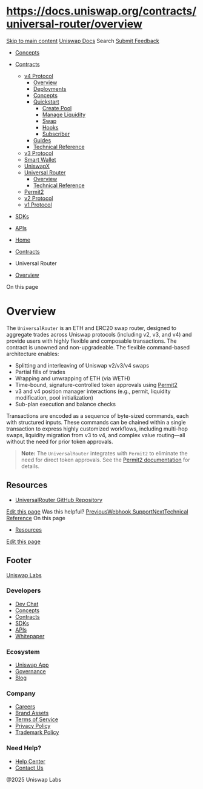 # https://docs.uniswap.org/contracts/universal-router/overview

[Skip to main content](https://docs.uniswap.org/contracts/universal-router/overview#__docusaurus_skipToContent_fallback)
[Uniswap Docs](https://docs.uniswap.org/)
Search
[Submit Feedback](https://docs.google.com/forms/d/e/1FAIpQLSdjSkZam8KiatL9XACRVxCHjDJjaPGbls77PCXDKFn4JwykXg/viewform)
  * [Concepts](https://docs.uniswap.org/concepts/overview)
  * [Contracts](https://docs.uniswap.org/contracts/v4/overview)
    * [v4 Protocol](https://docs.uniswap.org/contracts/v4/overview)
      * [Overview](https://docs.uniswap.org/contracts/v4/overview)
      * [Deployments](https://docs.uniswap.org/contracts/v4/deployments)
      * [Concepts](https://docs.uniswap.org/contracts/v4/concepts/v4-vs-v3)
      * [Quickstart](https://docs.uniswap.org/contracts/v4/quickstart/create-pool)
        * [Create Pool](https://docs.uniswap.org/contracts/v4/quickstart/create-pool)
        * [Manage Liquidity](https://docs.uniswap.org/contracts/v4/quickstart/manage-liquidity/setup-liquidity)
        * [Swap](https://docs.uniswap.org/contracts/v4/quickstart/swap)
        * [Hooks](https://docs.uniswap.org/contracts/v4/quickstart/hooks/setup)
        * [Subscriber](https://docs.uniswap.org/contracts/v4/quickstart/subscriber)
      * [Guides](https://docs.uniswap.org/contracts/v4/guides/hooks/your-first-hook)
      * [Technical Reference](https://docs.uniswap.org/contracts/v4/reference/errors/)
    * [v3 Protocol](https://docs.uniswap.org/contracts/v3/overview)
    * [Smart Wallet](https://docs.uniswap.org/contracts/smart-wallet/overview)
    * [UniswapX](https://docs.uniswap.org/contracts/uniswapx/overview)
    * [Universal Router](https://docs.uniswap.org/contracts/universal-router/overview)
      * [Overview](https://docs.uniswap.org/contracts/universal-router/overview)
      * [Technical Reference](https://docs.uniswap.org/contracts/universal-router/technical-reference)
    * [Permit2](https://docs.uniswap.org/contracts/permit2/overview)
    * [v2 Protocol](https://docs.uniswap.org/contracts/v2/overview)
    * [v1 Protocol](https://docs.uniswap.org/contracts/v1/overview)
  * [SDKs](https://docs.uniswap.org/sdk/v4/overview)
  * [APIs](https://docs.uniswap.org/api/subgraph/overview)


  * [Home](https://docs.uniswap.org/)
  * [Contracts](https://docs.uniswap.org/contracts/v4/overview)
  * Universal Router
  * [Overview](https://docs.uniswap.org/contracts/universal-router/overview)


On this page
# Overview
The `UniversalRouter` is an ETH and ERC20 swap router, designed to aggregate trades across Uniswap protocols (including v2, v3, and v4) and provide users with highly flexible and composable transactions. The contract is unowned and non-upgradeable.
The flexible command-based architecture enables:
  * Splitting and interleaving of Uniswap v2/v3/v4 swaps
  * Partial fills of trades
  * Wrapping and unwrapping of ETH (via WETH)
  * Time-bound, signature-controlled token approvals using [Permit2](https://docs.uniswap.org/contracts/permit2/overview)
  * v3 and v4 position manager interactions (e.g., permit, liquidity modification, pool initialization)
  * Sub-plan execution and balance checks


Transactions are encoded as a sequence of byte-sized commands, each with structured inputs. These commands can be chained within a single transaction to express highly customized workflows, including multi-hop swaps, liquidity migration from v3 to v4, and complex value routing—all without the need for prior token approvals.
> **Note:** The `UniversalRouter` integrates with `Permit2` to eliminate the need for direct token approvals. See the [Permit2 documentation](https://docs.uniswap.org/contracts/permit2/overview) for details.
## Resources[​](https://docs.uniswap.org/contracts/universal-router/overview#resources "Direct link to Resources")
  * [UniversalRouter GitHub Repository](https://github.com/Uniswap/universal-router)


[Edit this page](https://github.com/uniswap/uniswap-docs/tree/main/docs/contracts/universal-router/01-overview.md)
Was this helpful?
[PreviousWebhook Support](https://docs.uniswap.org/contracts/uniswapx/guides/webhooks)[NextTechnical Reference](https://docs.uniswap.org/contracts/universal-router/technical-reference)
On this page
  * [Resources](https://docs.uniswap.org/contracts/universal-router/overview#resources)


[Edit this page](https://github.com/uniswap/uniswap-docs/tree/main/docs/contracts/universal-router/01-overview.md)
## Footer
[Uniswap Labs](https://docs.uniswap.org/)
### Developers
  * [Dev Chat](https://discord.com/invite/uniswap)
  * [Concepts](https://docs.uniswap.org/concepts/overview)
  * [Contracts](https://docs.uniswap.org/contracts/v4/overview)
  * [SDKs](https://docs.uniswap.org/sdk/v4/overview)
  * [APIs](https://docs.uniswap.org/api/subgraph/overview)
  * [Whitepaper](https://app.uniswap.org/whitepaper-v4.pdf)


### Ecosystem
  * [Uniswap App](https://app.uniswap.org/)
  * [Governance](https://www.uniswapfoundation.org/governance)
  * [Blog](https://blog.uniswap.org/)


### Company
  * [Careers](https://boards.greenhouse.io/uniswaplabs)
  * [Brand Assets](https://github.com/Uniswap/brand-assets/raw/main/Uniswap%20Brand%20Assets.zip)
  * [Terms of Service](https://support.uniswap.org/hc/en-us/articles/30935100859661-Uniswap-Labs-Terms-of-Service)
  * [Privacy Policy](https://support.uniswap.org/hc/en-us/articles/30934457771405-Uniswap-Labs-Privacy-Policy)
  * [Trademark Policy](https://support.uniswap.org/hc/en-us/articles/30934762216973-Uniswap-Labs-Trademark-Guidelines)


### Need Help?
  * [Help Center](https://support.uniswap.org/)
  * [Contact Us](https://support.uniswap.org/hc/en-us/requests/new)


@2025 Uniswap Labs
[](https://github.com/uniswap/uniswap-docs)[](https://twitter.com/Uniswap)[](https://discord.com/invite/uniswap)
